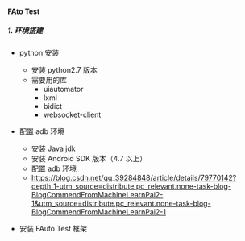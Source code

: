 #### FAto Test

##### 1. 环境搭建

+ python 安装
  + 安装 python2.7 版本
  + 需要用的库
    + uiautomator
    + lxml
    + bidict
    + websocket-client
  
+ 配置 adb 环境
  + 安装 Java jdk 
  + 安装 Android SDK 版本（4.7 以上）
  + 配置 adb 环境
  +  https://blog.csdn.net/qq_39284848/article/details/79770142?depth_1-utm_source=distribute.pc_relevant.none-task-blog-BlogCommendFromMachineLearnPai2-1&utm_source=distribute.pc_relevant.none-task-blog-BlogCommendFromMachineLearnPai2-1 

+ 安装 FAuto Test 框架

  

  

